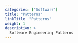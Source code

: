```yaml
---
categories: ["Software"]
title: "Patterns"
linkTitle: "Patterns"
weight: 1
description: >
  Software Engineering Patterns
---
```



